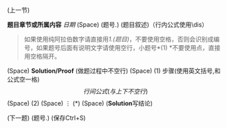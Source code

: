 (上一节)

**题目章节或所属内容**
*日期*
(Space)
(题号.) (题目叙述)（行内公式使用\dis）
>如果使用纯阿拉伯数字请直接用*1.(题目)*，不要使用空格，否则会识别成编号，如果题号后面有说明文字请使用空行，小题号*(1) *不要使用点，直接用空格隔开。

(Space)
**Solution/Proof** (做题过程中不空行)
(Space)
(1) 步骤(使用英文括号,和公式空一格)
$$
行间公式(与上下不空行)
$$
(Space)
(2) 
(Space)
$\vdots$
(*) 
(Space)
(**Solution**写结论)

(下一题)
(题号.)
(保存Ctrl+S)
